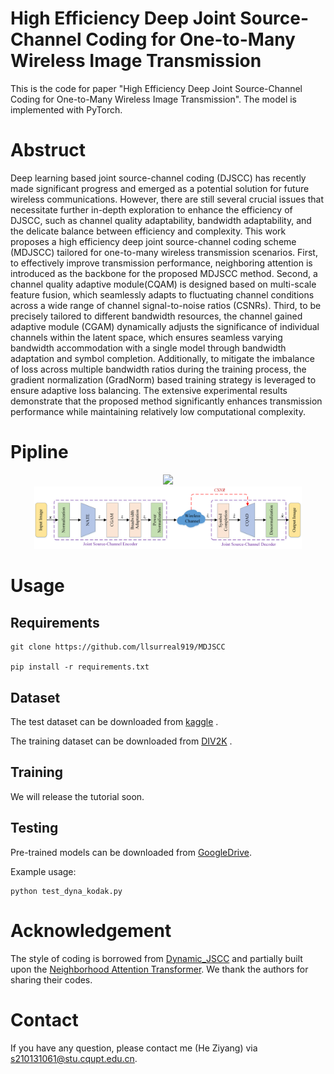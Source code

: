 # High Efficiency Deep Joint Source-Channel Coding for One-to-Many Wireless Image Transmission

This is the code for paper "High Efficiency Deep Joint Source-Channel Coding for One-to-Many Wireless Image Transmission". The model is implemented with PyTorch.

# Abstruct

Deep learning based joint source-channel coding (DJSCC) has recently made significant progress and emerged as a potential solution for future wireless communications. However, there are still several crucial issues that necessitate further in-depth exploration to enhance the efficiency of DJSCC, such as channel quality adaptability, bandwidth adaptability, and the delicate balance between efficiency and complexity. This work proposes a high efficiency deep joint source-channel coding scheme (MDJSCC) tailored for one-to-many wireless transmission scenarios. First, to effectively improve transmission performance, neighboring attention is introduced as the backbone for the proposed MDJSCC method. Second,  a channel quality adaptive module(CQAM) is designed based on multi-scale feature fusion, which seamlessly adapts to fluctuating channel conditions across a wide range of channel signal-to-noise ratios (CSNRs). Third, to be precisely tailored to different bandwidth resources, the channel gained adaptive module (CGAM) dynamically adjusts the significance of individual channels within the latent space, which ensures seamless varying bandwidth accommodation with a single model through bandwidth adaptation and symbol completion. Additionally, to mitigate the imbalance of loss across multiple bandwidth ratios during the training process, the gradient normalization (GradNorm) based training strategy is leveraged to ensure adaptive loss balancing. The extensive experimental results demonstrate that the proposed method significantly enhances transmission performance while maintaining relatively low computational complexity.

# Pipline

<div align="center">
  <img src="Sys_model2.png" width="85%">
</div>

<div align="center">
  <img src="fig_network_overview.png" width="85%">
</div>

# Usage

## Requirements

```
git clone https://github.com/llsurreal919/MDJSCC

pip install -r requirements.txt
```

## Dataset

The test dataset can be downloaded from [kaggle](https://www.kaggle.com/datasets/drxinchengzhu/kodak24) .

The training dataset can be downloaded from [DIV2K](https://data.vision.ee.ethz.ch/cvl/DIV2K/) .

## Training

We will release the tutorial soon.

## Testing

Pre-trained models can be downloaded from [GoogleDrive](https://drive.google.com/file/d/1o7aqd5OgAIltr8NK6tmF-jkeq7xmc1HS/view?usp=sharing).

Example usage:

    python test_dyna_kodak.py

# Acknowledgement

The style of coding is borrowed from [Dynamic_JSCC](https://github.com/mingyuyng/Dynamic_JSCC) and partially built upon the [Neighborhood Attention Transformer](https://github.com/SHI-Labs/Neighborhood-Attention-Transformer). We thank the authors for sharing their codes.

# Contact

If you have any question, please contact me (He Ziyang) via s210131061@stu.cqupt.edu.cn.
